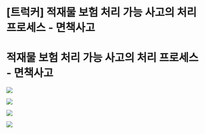 # [트럭커] 적재물 보험 처리 가능 사고의 처리 프로세스 - 면책사고

**적재물 보험 처리 가능 사고의 처리 프로세스  - 면책사고**
====================================

![](https://kakaomobilitysupport.zendesk.com/hc/article_attachments/33321099222681)

![](https://kakaomobilitysupport.zendesk.com/hc/article_attachments/33321099307801)

![](https://kakaomobilitysupport.zendesk.com/hc/article_attachments/33321121874841)

![](https://kakaomobilitysupport.zendesk.com/hc/article_attachments/33321121978265)